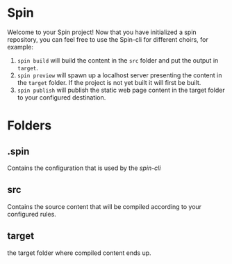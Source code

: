 # Spin

Welcome to your Spin project! Now that you have initialized a spin repository, you can feel free to use the Spin-cli for different choirs, for example:

1. `spin build` will build the content in the `src` folder and put the output in `target`.
2. `spin preview` will spawn up a localhost server presenting the content in the `target` folder. If the project is not yet built it will first be built.
3. `spin publish` will publish the static web page content in the target folder to your configured destination.

# Folders

## .spin

Contains the configuration that is used by the *spin-cli*

## src

Contains the source content that will be compiled according to your configured rules.

## target

the target folder where compiled content ends up.
